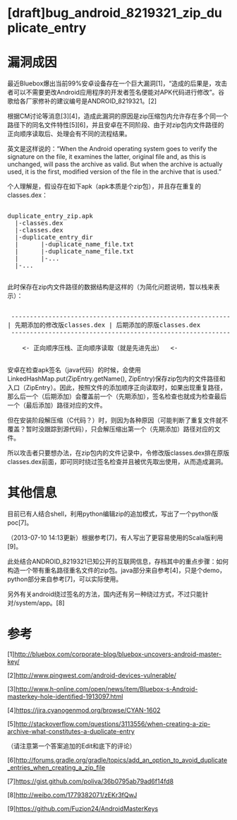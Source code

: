 [draft]bug_android_8219321_zip_duplicate_entry
======

漏洞成因
======

最近Bluebox爆出当前99%安卓设备存在一个巨大漏洞[1]，“造成的后果是，攻击者可以不需要更改Android应用程序的开发者签名便能对APK代码进行修改”。谷歌给各厂家修补的建议编号是ANDROID_8219321。[2]

根据CM讨论等消息[3][4]，造成此漏洞的原因是zip压缩包内允许存在多个同一个路径下的同名文件特性[5][6]，并且安卓在不同阶段、由于对zip包内文件路径的正向顺序读取后、处理会有不同的流程结果。

英文是这样说的：“When the Android operating system goes to verify the signature on the file, it examines the latter, original file and, as this is unchanged, will pass the archive as valid. But when the archive is actually used, it is the first, modified version of the file in the archive that is used.”

个人理解是，假设存在如下apk（apk本质是个zip包），并且存在重复的classes.dex：

<pre>

duplicate_entry_zip.apk
  |-classes.dex
  |-classes.dex
  |-duplicate_entry_dir
  |      |-duplicate_name_file.txt
  |      |-duplicate_name_file.txt
  |      |-...
  |-...

</pre>

此时保存在zip内文件路径的数据结构是这样的（为简化问题说明，暂以栈来表示）：

<pre>

 -----------------------------------------------------------
| 先期添加的修改版classes.dex | 后期添加的原版classes.dex   
 -----------------------------------------------------------

    &lt;- 正向顺序压栈、正向顺序读取（就是先进先出）  &lt;- 
 
</pre>


安卓在检查apk签名（java代码）的时候，会使用LinkedHashMap.put(ZipEntry.getName(), ZipEntry)保存zip包内的文件路径和入口（ZipEntry）。因此，按照文件的添加顺序正向读取时，如果出现重复路径，那么后一个（后期添加）会覆盖前一个（先期添加），签名检查也就成为检查最后一个（最后添加）路径对应的文件。

但在安装阶段解压缩（C代码？）时，则因为各种原因（可能判断了重复文件就不覆盖？暂时没跟踪到源代码），只会解压缩出第一个（先期添加）路径对应的文件。

所以攻击者只要想办法，在zip包内的文件记录中，令修改版classes.dex排在原版classes.dex前面，即可同时绕过签名检查并且被优先取出使用，从而造成漏洞。


其他信息
======

目前已有人结合shell，利用python编辑zip的追加模式，写出了一个python版poc[7]。

（2013-07-10 14:13更新）根据参考[7]，有人写出了更容易使用的Scala版利用[9]。

此处结合ANDROID_8219321已知公开的互联网信息，存档其中的重点步骤：如何构造一个带有重名路径重名文件的zip包。java部分来自参考[4]，只是个demo，python部分来自参考[7]，可以实际使用。

另外有关android绕过签名的方法，国内还有另一种绕过方式，不过只能针对/system/app。[8]


参考
======

[1]http://bluebox.com/corporate-blog/bluebox-uncovers-android-master-key/

[2]http://www.pingwest.com/android-devices-vulnerable/

[3]http://www.h-online.com/open/news/item/Bluebox-s-Android-masterkey-hole-identified-1913097.html

[4]https://jira.cyanogenmod.org/browse/CYAN-1602

[5]http://stackoverflow.com/questions/3113556/when-creating-a-zip-archive-what-constitutes-a-duplicate-entry 

（请注意第一个答案追加的Edit和底下的评论）

[6]http://forums.gradle.org/gradle/topics/add_an_option_to_avoid_duplicate_entries_when_creating_a_zip_file

[7]https://gist.github.com/poliva/36b0795ab79ad6f14fd8

[8]http://weibo.com/1779382071/zEKr3fQwJ

[9]https://github.com/Fuzion24/AndroidMasterKeys